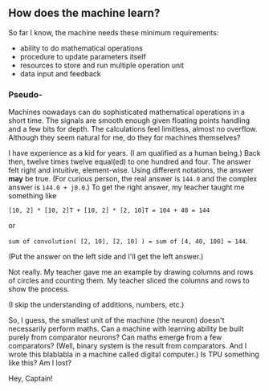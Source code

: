 ## How does the machine learn?

So far I know, the machine needs these minimum requirements:
- ability to do mathematical operations
- procedure to update parameters itself
- resources to store and run multiple operation unit
- data input and feedback

### Pseudo-

Machines nowadays can do sophisticated mathematical operations in a short time.
The signals are smooth enough given floating points handling and a few bits for depth.
The calculations feel limitless, almost no overflow.
Although they seem natural for me, do they for machines themselves?

I have experience as a kid for years. (I am qualified as a human being.)
Back then, twelve times twelve equal(ed) to one hundred and four.
The answer felt right and intuitive, element-wise.
Using different notations, the answer **may** be true.
(For curious person, the real answer is ``144.0`` and the complex answer is ``144.0 + j0.0``.)
To get the right answer, my teacher taught me something like

``[10, 2] * [10, 2]T + [10, 2] * [2, 10]T = 104 + 40 = 144``

or

``sum of convolution( [2, 10], [2, 10] ) = sum of [4, 40, 100] = 144``.

(Put the answer on the left side and I'll get the left answer.)

Not really.
My teacher gave me an example by drawing columns and rows of circles and counting them.
My teacher sliced the columns and rows to show the process.

(I skip the understanding of additions, numbers, etc.)

So,
I guess, the smallest unit of the machine (the neuron) doesn't necessarily perform maths.
Can a machine with learning ability be built purely from comparator neurons?
Can maths emerge from a few comparators?
(Well, binary system is the result from comparators.
And I wrote this blablabla in a machine called digital computer.)
Is TPU something like this?
Am I lost?

Hey, Captain!
